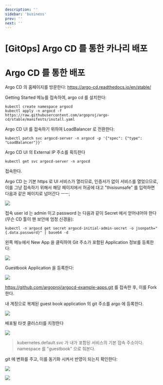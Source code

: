```yaml
---
description: ''
sidebar: 'business'
prev: ''
next: ''
---
```


# [GitOps] Argo CD 를 통한 카나리 배포

# Argo CD 를 통한 배포

Argo CD 의 홈페이지를 방문한다:
https://argo-cd.readthedocs.io/en/stable/

Getting Started 메뉴를 접속하여, argo cd 를 설치한다:

```
kubectl create namespace argocd
kubectl apply -n argocd -f https://raw.githubusercontent.com/argoproj/argo-cd/stable/manifests/install.yaml
```

Argo CD UI 를 접속하기 위하여 LoadBalancer 로 전환한다:
```
kubectl patch svc argocd-server -n argocd -p '{"spec": {"type": "LoadBalancer"}}'

```

Argo CD UI 의 External IP 주소를 획득한다
```
kubectl get svc argocd-server -n argocd
```

접속한다.

Argo CD 는 기본 https 로 UI 서비스가 열리므로, 인증서가 없이 서비스를 열었으므로, 이를 그냥 접속하기 위해서 해당 페이지에서 허공에 대고 "thisisunsafe" 를 입력하면 다음과 같은 페이지로 넘어간다 ㅡㅡ;

![](https://i1.wp.com/DeployHappiness.com/wp-content/uploads/2019/02/01.png?fit=442%2C230&ssl=1)

접속 user id 는 admin 이고 password 는 다음과 같이 Secret 에서 얻어내어야 한다 (무슨 CD 툴이 왠 보안에 엄청 신경을):
```
kubectl -n argocd get secret argocd-initial-admin-secret -o jsonpath="{.data.password}" | base64 -d
```

왼쪽 메뉴에서 New App 을 클릭하여 Git 주소가 포함된 Application 정보를 등록한다:

![](https://argo-cd.readthedocs.io/en/stable/assets/new-app.png)

Guestbook Application 을 등록한다:

![](https://argo-cd.readthedocs.io/en/stable/assets/app-ui-information.png)

https://github.com/argoproj/argocd-example-apps.git 를 접속한 후, 이를 Fork 한다.

내 계정으로 복제된 guest book application 의 git 주소를 argo 에 등록한다.

![](https://argo-cd.readthedocs.io/en/stable/assets/connect-repo.png)

배포될 타겟 클러스터를 지정한다

![](https://argo-cd.readthedocs.io/en/stable/assets/destination.png)

> kubernetes.default.svc 가 내가 포함된 서비스의 기본 접속 주소이다.
> namespace 를 "guestbook" 으로 줘본다.

git 에 변화를 주고, 이를 동기화 시켜서 반영이 되는지 확인한다:

![](https://argo-cd.readthedocs.io/en/stable/assets/guestbook-app.png)

![](https://argo-cd.readthedocs.io/en/stable/assets/guestbook-tree.png)